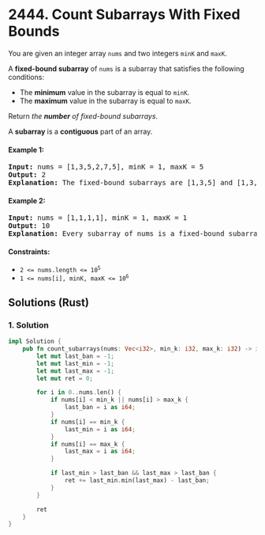# 2444. Count Subarrays With Fixed Bounds
You are given an integer array `nums` and two integers `minK` and `maxK`.

A **fixed-bound subarray** of `nums` is a subarray that satisfies the following conditions:
* The **minimum** value in the subarray is equal to `minK`.
* The **maximum** value in the subarray is equal to `maxK`.

Return *the **number** of fixed-bound subarrays*.

A **subarray** is a **contiguous** part of an array.

#### Example 1:
<pre>
<strong>Input:</strong> nums = [1,3,5,2,7,5], minK = 1, maxK = 5
<strong>Output:</strong> 2
<strong>Explanation:</strong> The fixed-bound subarrays are [1,3,5] and [1,3,5,2].
</pre>

#### Example 2:
<pre>
<strong>Input:</strong> nums = [1,1,1,1], minK = 1, maxK = 1
<strong>Output:</strong> 10
<strong>Explanation:</strong> Every subarray of nums is a fixed-bound subarray. There are 10 possible subarrays.
</pre>

#### Constraints:
* <code>2 <= nums.length <= 10<sup>5</sup></code>
* <code>1 <= nums[i], minK, maxK <= 10<sup>6</sup></code>

## Solutions (Rust)

### 1. Solution
```Rust
impl Solution {
    pub fn count_subarrays(nums: Vec<i32>, min_k: i32, max_k: i32) -> i64 {
        let mut last_ban = -1;
        let mut last_min = -1;
        let mut last_max = -1;
        let mut ret = 0;

        for i in 0..nums.len() {
            if nums[i] < min_k || nums[i] > max_k {
                last_ban = i as i64;
            }
            if nums[i] == min_k {
                last_min = i as i64;
            }
            if nums[i] == max_k {
                last_max = i as i64;
            }

            if last_min > last_ban && last_max > last_ban {
                ret += last_min.min(last_max) - last_ban;
            }
        }

        ret
    }
}
```
